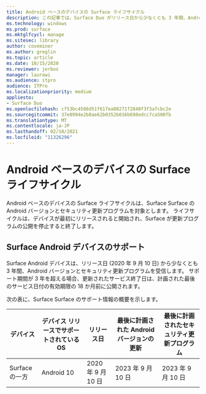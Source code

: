 ```yaml
---
title: Android ベースのデバイスの Surface ライフサイクル
description: この記事では、Surface Duo がリリース日から少なくとも 3 年間、Android バージョンとセキュリティ更新プログラムを受信する方法について説明します。
ms.technology: windows
ms.prod: surface
ms.mktglfcycl: manage
ms.sitesec: library
author: coveminer
ms.author: greglin
ms.topic: article
ms.date: 10/15/2020
ms.reviewer: jerbos
manager: laurawi
ms.audience: itpro
audience: ITPro
ms.localizationpriority: medium
appliesto:
- Surface Duo
ms.openlocfilehash: cf53bc4586d51f617ea08271f2840f3f3a7cbc2e
ms.sourcegitcommit: 37e0994e2b8ae62b0352b016b698edcc7ca500fb
ms.translationtype: MT
ms.contentlocale: ja-JP
ms.lasthandoff: 02/10/2021
ms.locfileid: "11326296"
---
```

# Android ベースのデバイスの Surface ライフサイクル

Android ベースのデバイスの Surface ライフサイクルは、Surface Surface の Android バージョンとセキュリティ更新プログラムを対象とします。 ライフサイクルは、デバイスが最初にリリースされると開始され、Surface が更新プログラムの公開を停止すると終了します。

## Surface Android デバイスのサポート 

Surface Android デバイスは、リリース日 (2020 年 9 月 10 日) から少なくとも 3 年間、Android バージョンとセキュリティ更新プログラムを受信します。 サポート期間が 3 年を超える場合、更新されたサービス終了日は、計画された最後のサービス日付の有効期限の 18 か月前に公開されます。 

次の表に、Surface Surface のサポート情報の概要を示します。

| デバイス  | デバイス リリースでサポートされている OS | リリース日   | 最後に計画された Android バージョンの更新 | 最後に計画されたセキュリティ更新プログラム |
| ----------- | ------------------------------------------ | ------------------ | --------------------------------------- | -------------------------------- |
| Surface の一方 | Android 10                                 | 2020 年 9 月 10 日 | 2023 年 9 月 10 日                      | 2023 年 9 月 10 日               |

 
